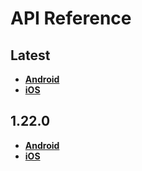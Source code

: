 # API Reference

<a name="latest"></a>
## Latest
- [**Android**](./android/latest)
- [**iOS**](./ios/latest)

<a name="1.22.0"></a>
## 1.22.0
- [**Android**](./android/1.22.0)
- [**iOS**](./ios/1.22.0)